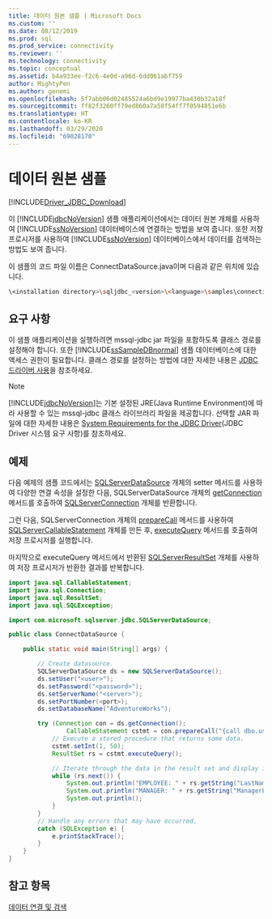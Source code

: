 ```yaml
---
title: 데이터 원본 샘플 | Microsoft Docs
ms.custom: ''
ms.date: 08/12/2019
ms.prod: sql
ms.prod_service: connectivity
ms.reviewer: ''
ms.technology: connectivity
ms.topic: conceptual
ms.assetid: b4a933ee-f2c6-4e0d-a96d-6dd061abf759
author: MightyPen
ms.author: genemi
ms.openlocfilehash: 5f7abb06d02485524a6bd9e19977ba430b32a18f
ms.sourcegitcommit: ff82f3260ff79ed860a7a58f54ff7f0594851e6b
ms.translationtype: HT
ms.contentlocale: ko-KR
ms.lasthandoff: 03/29/2020
ms.locfileid: "69028170"
---
```

# <a name="data-source-sample"></a>데이터 원본 샘플

[!INCLUDE[Driver_JDBC_Download](../../includes/driver_jdbc_download.md)]

이 [!INCLUDE[jdbcNoVersion](../../includes/jdbcnoversion_md.md)] 샘플 애플리케이션에서는 데이터 원본 개체를 사용하여 [!INCLUDE[ssNoVersion](../../includes/ssnoversion-md.md)] 데이터베이스에 연결하는 방법을 보여 줍니다. 또한 저장 프로시저를 사용하여 [!INCLUDE[ssNoVersion](../../includes/ssnoversion-md.md)] 데이터베이스에서 데이터를 검색하는 방법도 보여 줍니다.

이 샘플의 코드 파일 이름은 ConnectDataSource.java이며 다음과 같은 위치에 있습니다.

```bash
\<installation directory>\sqljdbc_<version>\<language>\samples\connections
```

## <a name="requirements"></a>요구 사항

이 샘플 애플리케이션을 실행하려면 mssql-jdbc jar 파일을 포함하도록 클래스 경로를 설정해야 합니다. 또한 [!INCLUDE[ssSampleDBnormal](../../includes/sssampledbnormal_md.md)] 샘플 데이터베이스에 대한 액세스 권한이 필요합니다. 클래스 경로를 설정하는 방법에 대한 자세한 내용은 [JDBC 드라이버 사용](../../connect/jdbc/using-the-jdbc-driver.md)을 참조하세요.

> [!NOTE]  
> [!INCLUDE[jdbcNoVersion](../../includes/jdbcnoversion_md.md)]는 기본 설정된 JRE(Java Runtime Environment)에 따라 사용할 수 있는 mssql-jdbc 클래스 라이브러리 파일을 제공합니다. 선택할 JAR 파일에 대한 자세한 내용은 [System Requirements for the JDBC Driver](../../connect/jdbc/system-requirements-for-the-jdbc-driver.md)(JDBC Driver 시스템 요구 사항)를 참조하세요.

## <a name="example"></a>예제

다음 예제의 샘플 코드에서는 [SQLServerDataSource](../../connect/jdbc/reference/sqlserverdatasource-class.md) 개체의 setter 메서드를 사용하여 다양한 연결 속성을 설정한 다음, SQLServerDataSource 개체의 [getConnection](../../connect/jdbc/reference/getconnection-method-sqlserverdatasource.md) 메서드를 호출하여 [SQLServerConnection](../../connect/jdbc/reference/sqlserverconnection-class.md) 개체를 반환합니다.

그런 다음, SQLServerConnection 개체의 [prepareCall](../../connect/jdbc/reference/preparecall-method-sqlserverconnection.md) 메서드를 사용하여 [SQLServerCallableStatement](../../connect/jdbc/reference/sqlservercallablestatement-class.md) 개체를 만든 후, [executeQuery](../../connect/jdbc/reference/executequery-method-sqlserverpreparedstatement.md) 메서드를 호출하여 저장 프로시저를 실행합니다.

마지막으로 executeQuery 메서드에서 반환된 [SQLServerResultSet](../../connect/jdbc/reference/sqlserverresultset-class.md) 개체를 사용하여 저장 프로시저가 반환한 결과를 반복합니다.

```java
import java.sql.CallableStatement;
import java.sql.Connection;
import java.sql.ResultSet;
import java.sql.SQLException;

import com.microsoft.sqlserver.jdbc.SQLServerDataSource;

public class ConnectDataSource {

    public static void main(String[] args) {

        // Create datasource.
        SQLServerDataSource ds = new SQLServerDataSource();
        ds.setUser("<user>");
        ds.setPassword("<password>");
        ds.setServerName("<server>");
        ds.setPortNumber(<port>);
        ds.setDatabaseName("AdventureWorks");

        try (Connection con = ds.getConnection();
                CallableStatement cstmt = con.prepareCall("{call dbo.uspGetEmployeeManagers(?)}");) {
            // Execute a stored procedure that returns some data.
            cstmt.setInt(1, 50);
            ResultSet rs = cstmt.executeQuery();

            // Iterate through the data in the result set and display it.
            while (rs.next()) {
                System.out.println("EMPLOYEE: " + rs.getString("LastName") + ", " + rs.getString("FirstName"));
                System.out.println("MANAGER: " + rs.getString("ManagerLastName") + ", " + rs.getString("ManagerFirstName"));
                System.out.println();
            }
        }
        // Handle any errors that may have occurred.
        catch (SQLException e) {
            e.printStackTrace();
        }
    }
}
```

## <a name="see-also"></a>참고 항목

[데이터 연결 및 검색](../../connect/jdbc/connecting-and-retrieving-data.md)
